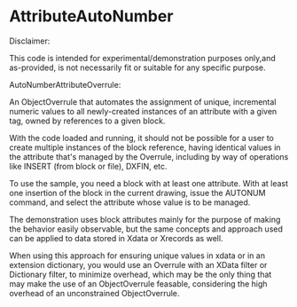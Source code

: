 # AttributeAutoNumber
Disclaimer:

This code is intended for experimental/demonstration 
purposes only,and as-provided, is not necessarily fit 
or suitable for any specific purpose.

AutoNumberAttributeOverrule:

An ObjectOverrule that automates the assignment of unique, 
incremental numeric values to all newly-created instances 
of an attribute with a given tag, owned by references to a
given block.

With the code loaded and running, it should not be 
possible for a user to create multiple instances of 
the block reference, having identical values in the 
attribute that's managed by the Overrule, including 
by way of operations like INSERT (from block or file), 
DXFIN, etc.

To use the sample, you need a block with at least one
attribute. With at least one insertion of the block in
the current drawing, issue the AUTONUM command, and
select the attribute whose value is to be managed. 

The demonstration uses block attributes mainly for the
purpose of making the behavior easily observable, but 
the same concepts and approach used can be applied to 
data stored in Xdata or Xrecords as well.

When using this approach for ensuring unique values in
xdata or in an extension dictionary, you would use an 
Overrule with an XData filter or Dictionary filter, to
minimize overhead, which may be the only thing that may
make the use of an ObjectOverrule feasable, considering
the high overhead of an unconstrained ObjectOverrule. 
